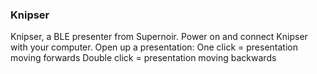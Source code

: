 ### Knipser
Knipser, a BLE presenter from Supernoir. Power on and connect Knipser with your computer. Open up a presentation:
One click = presentation moving forwards
Double click = presentation moving backwards